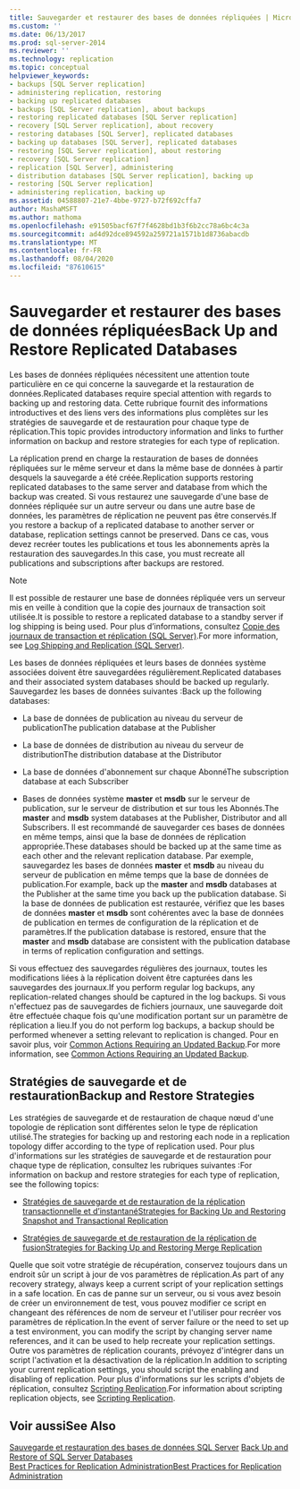 ```yaml
---
title: Sauvegarder et restaurer des bases de données répliquées | Microsoft Docs
ms.custom: ''
ms.date: 06/13/2017
ms.prod: sql-server-2014
ms.reviewer: ''
ms.technology: replication
ms.topic: conceptual
helpviewer_keywords:
- backups [SQL Server replication]
- administering replication, restoring
- backing up replicated databases
- backups [SQL Server replication], about backups
- restoring replicated databases [SQL Server replication]
- recovery [SQL Server replication], about recovery
- restoring databases [SQL Server], replicated databases
- backing up databases [SQL Server], replicated databases
- restoring [SQL Server replication], about restoring
- recovery [SQL Server replication]
- replication [SQL Server], administering
- distribution databases [SQL Server replication], backing up
- restoring [SQL Server replication]
- administering replication, backing up
ms.assetid: 04588807-21e7-4bbe-9727-b72f692cffa7
author: MashaMSFT
ms.author: mathoma
ms.openlocfilehash: e91505bacf67f7f4628bd1b3f6b2cc78a6bc4c3a
ms.sourcegitcommit: ad4d92dce894592a259721a1571b1d8736abacdb
ms.translationtype: MT
ms.contentlocale: fr-FR
ms.lasthandoff: 08/04/2020
ms.locfileid: "87610615"
---
```

# <a name="back-up-and-restore-replicated-databases"></a><span data-ttu-id="94518-102">Sauvegarder et restaurer des bases de données répliquées</span><span class="sxs-lookup"><span data-stu-id="94518-102">Back Up and Restore Replicated Databases</span></span>
  <span data-ttu-id="94518-103">Les bases de données répliquées nécessitent une attention toute particulière en ce qui concerne la sauvegarde et la restauration de données.</span><span class="sxs-lookup"><span data-stu-id="94518-103">Replicated databases require special attention with regards to backing up and restoring data.</span></span> <span data-ttu-id="94518-104">Cette rubrique fournit des informations introductives et des liens vers des informations plus complètes sur les stratégies de sauvegarde et de restauration pour chaque type de réplication.</span><span class="sxs-lookup"><span data-stu-id="94518-104">This topic provides introductory information and links to further information on backup and restore strategies for each type of replication.</span></span>  
  
 <span data-ttu-id="94518-105">La réplication prend en charge la restauration de bases de données répliquées sur le même serveur et dans la même base de données à partir desquels la sauvegarde a été créée.</span><span class="sxs-lookup"><span data-stu-id="94518-105">Replication supports restoring replicated databases to the same server and database from which the backup was created.</span></span> <span data-ttu-id="94518-106">Si vous restaurez une sauvegarde d'une base de données répliquée sur un autre serveur ou dans une autre base de données, les paramètres de réplication ne peuvent pas être conservés.</span><span class="sxs-lookup"><span data-stu-id="94518-106">If you restore a backup of a replicated database to another server or database, replication settings cannot be preserved.</span></span> <span data-ttu-id="94518-107">Dans ce cas, vous devez recréer toutes les publications et tous les abonnements après la restauration des sauvegardes.</span><span class="sxs-lookup"><span data-stu-id="94518-107">In this case, you must recreate all publications and subscriptions after backups are restored.</span></span>  
  
> [!NOTE]  
>  <span data-ttu-id="94518-108">Il est possible de restaurer une base de données répliquée vers un serveur mis en veille à condition que la copie des journaux de transaction soit utilisée.</span><span class="sxs-lookup"><span data-stu-id="94518-108">It is possible to restore a replicated database to a standby server if log shipping is being used.</span></span> <span data-ttu-id="94518-109">Pour plus d’informations, consultez [Copie des journaux de transaction et réplication &#40;SQL Server&#41;](../../../database-engine/log-shipping/log-shipping-and-replication-sql-server.md).</span><span class="sxs-lookup"><span data-stu-id="94518-109">For more information, see [Log Shipping and Replication &#40;SQL Server&#41;](../../../database-engine/log-shipping/log-shipping-and-replication-sql-server.md).</span></span>  
  
 <span data-ttu-id="94518-110">Les bases de données répliquées et leurs bases de données système associées doivent être sauvegardées régulièrement.</span><span class="sxs-lookup"><span data-stu-id="94518-110">Replicated databases and their associated system databases should be backed up regularly.</span></span> <span data-ttu-id="94518-111">Sauvegardez les bases de données suivantes :</span><span class="sxs-lookup"><span data-stu-id="94518-111">Back up the following databases:</span></span>  
  
-   <span data-ttu-id="94518-112">La base de données de publication au niveau du serveur de publication</span><span class="sxs-lookup"><span data-stu-id="94518-112">The publication database at the Publisher</span></span>  
  
-   <span data-ttu-id="94518-113">La base de données de distribution au niveau du serveur de distribution</span><span class="sxs-lookup"><span data-stu-id="94518-113">The distribution database at the Distributor</span></span>  
  
-   <span data-ttu-id="94518-114">La base de données d'abonnement sur chaque Abonné</span><span class="sxs-lookup"><span data-stu-id="94518-114">The subscription database at each Subscriber</span></span>  
  
-   <span data-ttu-id="94518-115">Bases de données système **master** et **msdb** sur le serveur de publication, sur le serveur de distribution et sur tous les Abonnés.</span><span class="sxs-lookup"><span data-stu-id="94518-115">The **master** and **msdb** system databases at the Publisher, Distributor and all Subscribers.</span></span> <span data-ttu-id="94518-116">Il est recommandé de sauvegarder ces bases de données en même temps, ainsi que la base de données de réplication appropriée.</span><span class="sxs-lookup"><span data-stu-id="94518-116">These databases should be backed up at the same time as each other and the relevant replication database.</span></span> <span data-ttu-id="94518-117">Par exemple, sauvegardez les bases de données **master** et **msdb** au niveau du serveur de publication en même temps que la base de données de publication.</span><span class="sxs-lookup"><span data-stu-id="94518-117">For example, back up the **master** and **msdb** databases at the Publisher at the same time you back up the publication database.</span></span> <span data-ttu-id="94518-118">Si la base de données de publication est restaurée, vérifiez que les bases de données **master** et **msdb** sont cohérentes avec la base de données de publication en termes de configuration de la réplication et de paramètres.</span><span class="sxs-lookup"><span data-stu-id="94518-118">If the publication database is restored, ensure that the **master** and **msdb** database are consistent with the publication database in terms of replication configuration and settings.</span></span>  
  
 <span data-ttu-id="94518-119">Si vous effectuez des sauvegardes régulières des journaux, toutes les modifications liées à la réplication doivent être capturées dans les sauvegardes des journaux.</span><span class="sxs-lookup"><span data-stu-id="94518-119">If you perform regular log backups, any replication-related changes should be captured in the log backups.</span></span> <span data-ttu-id="94518-120">Si vous n'effectuez pas de sauvegardes de fichiers journaux, une sauvegarde doit être effectuée chaque fois qu'une modification portant sur un paramètre de réplication a lieu.</span><span class="sxs-lookup"><span data-stu-id="94518-120">If you do not perform log backups, a backup should be performed whenever a setting relevant to replication is changed.</span></span> <span data-ttu-id="94518-121">Pour en savoir plus, voir [Common Actions Requiring an Updated Backup](common-actions-requiring-an-updated-backup.md).</span><span class="sxs-lookup"><span data-stu-id="94518-121">For more information, see [Common Actions Requiring an Updated Backup](common-actions-requiring-an-updated-backup.md).</span></span>  
  
## <a name="backup-and-restore-strategies"></a><span data-ttu-id="94518-122">Stratégies de sauvegarde et de restauration</span><span class="sxs-lookup"><span data-stu-id="94518-122">Backup and Restore Strategies</span></span>  
 <span data-ttu-id="94518-123">Les stratégies de sauvegarde et de restauration de chaque nœud d'une topologie de réplication sont différentes selon le type de réplication utilisé.</span><span class="sxs-lookup"><span data-stu-id="94518-123">The strategies for backing up and restoring each node in a replication topology differ according to the type of replication used.</span></span> <span data-ttu-id="94518-124">Pour plus d'informations sur les stratégies de sauvegarde et de restauration pour chaque type de réplication, consultez les rubriques suivantes :</span><span class="sxs-lookup"><span data-stu-id="94518-124">For information on backup and restore strategies for each type of replication, see the following topics:</span></span>  
  
-   [<span data-ttu-id="94518-125">Stratégies de sauvegarde et de restauration de la réplication transactionnelle et d’instantané</span><span class="sxs-lookup"><span data-stu-id="94518-125">Strategies for Backing Up and Restoring Snapshot and Transactional Replication</span></span>](strategies-for-backing-up-and-restoring-snapshot-and-transactional-replication.md)  
  
-   [<span data-ttu-id="94518-126">Stratégies de sauvegarde et de restauration de la réplication de fusion</span><span class="sxs-lookup"><span data-stu-id="94518-126">Strategies for Backing Up and Restoring Merge Replication</span></span>](strategies-for-backing-up-and-restoring-merge-replication.md)  
  
 <span data-ttu-id="94518-127">Quelle que soit votre stratégie de récupération, conservez toujours dans un endroit sûr un script à jour de vos paramètres de réplication.</span><span class="sxs-lookup"><span data-stu-id="94518-127">As part of any recovery strategy, always keep a current script of your replication settings in a safe location.</span></span> <span data-ttu-id="94518-128">En cas de panne sur un serveur, ou si vous avez besoin de créer un environnement de test, vous pouvez modifier ce script en changeant des références de nom de serveur et l'utiliser pour recréer vos paramètres de réplication.</span><span class="sxs-lookup"><span data-stu-id="94518-128">In the event of server failure or the need to set up a test environment, you can modify the script by changing server name references, and it can be used to help recreate your replication settings.</span></span> <span data-ttu-id="94518-129">Outre vos paramètres de réplication courants, prévoyez d'intégrer dans un script l'activation et la désactivation de la réplication.</span><span class="sxs-lookup"><span data-stu-id="94518-129">In addition to scripting your current replication settings, you should script the enabling and disabling of replication.</span></span> <span data-ttu-id="94518-130">Pour plus d'informations sur les scripts d'objets de réplication, consultez [Scripting Replication](../scripting-replication.md).</span><span class="sxs-lookup"><span data-stu-id="94518-130">For information about scripting replication objects, see [Scripting Replication](../scripting-replication.md).</span></span>  
  
## <a name="see-also"></a><span data-ttu-id="94518-131">Voir aussi</span><span class="sxs-lookup"><span data-stu-id="94518-131">See Also</span></span>  
 <span data-ttu-id="94518-132">[Sauvegarde et restauration des bases de données SQL Server](../../backup-restore/back-up-and-restore-of-sql-server-databases.md) </span><span class="sxs-lookup"><span data-stu-id="94518-132">[Back Up and Restore of SQL Server Databases](../../backup-restore/back-up-and-restore-of-sql-server-databases.md) </span></span>  
 [<span data-ttu-id="94518-133">Best Practices for Replication Administration</span><span class="sxs-lookup"><span data-stu-id="94518-133">Best Practices for Replication Administration</span></span>](best-practices-for-replication-administration.md)  
  
  

